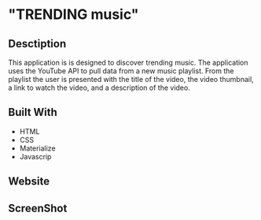 # "TRENDING music"

## Desctiption

This application is is designed to discover trending music. The application uses the YouTube API to pull data from a new music playlist. From the playlist the user is presented with the title of the video, the video thumbnail, a link to watch the video, and a description of the video.

## Built With

- HTML
- CSS
- Materialize
- Javascrip

## Website

## ScreenShot
